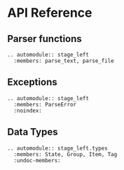 # API Reference

## Parser functions

```{eval-rst}
.. automodule:: stage_left
  :members: parse_text, parse_file
```

## Exceptions

```{eval-rst}
.. automodule:: stage_left
  :members: ParseError
  :noindex:
```

## Data Types

```{eval-rst}
.. automodule:: stage_left.types
  :members: State, Group, Item, Tag
  :undoc-members:
```

